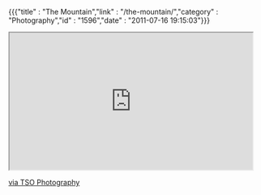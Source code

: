 {{{"title" : "The Mountain","link" : "/the-mountain/","category" : "Photography","id" : "1596","date" : "2011-07-16 19:15:03"}}}
<iframe src="http://player.vimeo.com/video/22439234" width="480" height="270" title="The Mountain"></iframe>

[via TSO Photography](http://vimeo.com/22439234)